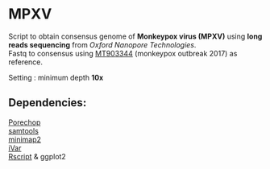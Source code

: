 # MPXV
Script to obtain consensus genome of **Monkeypox virus (MPXV)** using **long reads sequencing** from *Oxford Nanopore Technologies*.  
Fastq to consensus using [MT903344](https://www.ncbi.nlm.nih.gov/nuccore/MT903344) (monkeypox outbreak 2017) as reference.

Setting : minimum depth **10x**

## Dependencies:

[Porechop](https://github.com/rrwick/Porechop)  
[samtools](https://github.com/samtools/samtools)  
[minimap2](https://github.com/lh3/minimap2)  
[iVar](https://github.com/andersen-lab/ivar)  
[Rscript](https://cran.r-project.org/) & ggplot2
